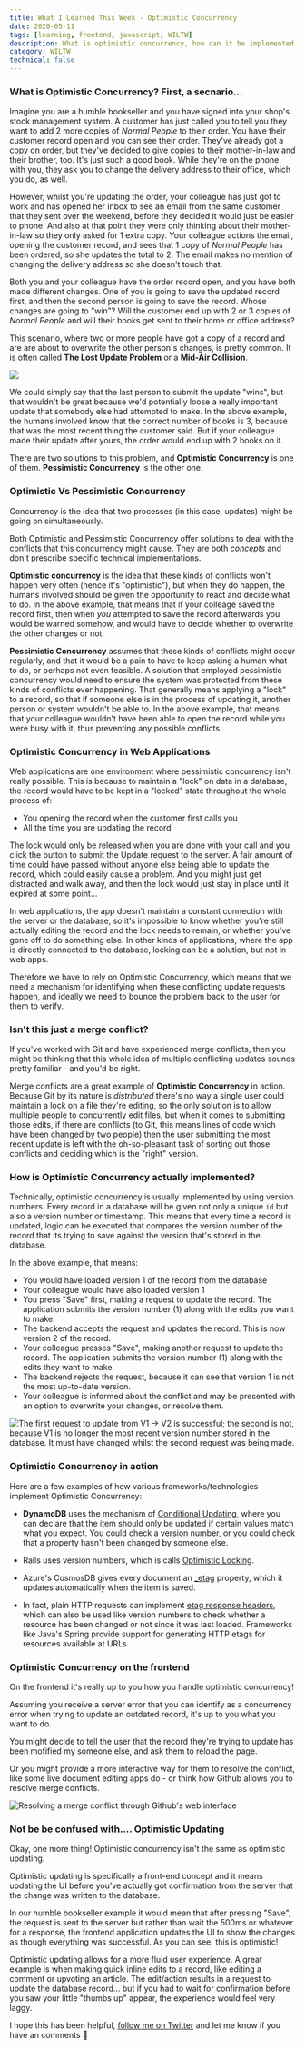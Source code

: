 ```yaml
---
title: What I Learned This Week - Optimistic Concurrency
date: 2020-05-11
tags: [learning, frontend, javascript, WILTW]
description: What is optimistic concurrency, how can it be implemented, and what does it mean for the frontend?
category: WILTW
technical: false
---
```


### What is Optimistic Concurrency? First, a secnario...

Imagine you are a humble bookseller and you have signed into your shop's stock management system. A customer has just called you to tell you they want to add 2 more copies of _Normal People_ to their order. You have their customer record open and you can see their order. They've already got a copy on order, but they've decided to give copies to their mother-in-law and their brother, too. It's just such a good book. While they're on the phone with you, they ask you to change the delivery address to their office, which you do, as well.

However, whilst you're updating the order, your colleague has just got to work and has opened her inbox to see an email from the same customer that they sent over the weekend, before they decided it would just be easier to phone. And also at that point they were only thinking about their mother-in-law so they only asked for 1 extra copy. Your colleague actions the email, opening the customer record, and sees that 1 copy of _Normal People_ has been ordered, so she updates the total to 2. The email makes no mention of changing the delivery address so she doesn't touch that.

Both you and your colleague have the order record open, and you have both made different changes. One of you is going to save the updated record first, and then the second person is going to save the record. Whose changes are going to "win"? Will the customer end up with 2 or 3 copies of _Normal People_ and will their books get sent to their home or office address?

This scenario, where two or more people have got a copy of a record and are are about to overwrite the other person's changes, is pretty common. It is often called **The Lost Update Problem** or a **Mid-Air Collision**.

<img src="https://media.giphy.com/media/14jhYTxVkaOBl6/giphy.gif" class="gif">

We could simply say that the last person to submit the update "wins", but that wouldn't be great because we'd potentially loose a really important update that somebody else had attempted to make. In the above example, the humans involved know that the correct number of books is 3, because that was the most recent thing the customer said. But if your colleague made their update after yours, the order would end up with 2 books on it.

There are two solutions to this problem, and **Optimistic Concurrency** is one of them. **Pessimistic Concurrency** is the other one.

### Optimistic Vs Pessimistic Concurrency

Concurrency is the idea that two processes (in this case, updates) might be going on simultaneously.

Both Optimistic and Pessimistic Concurrency offer solutions to deal with the conflicts that this concurrency might cause. They are both _concepts_ and don't prescribe specific technical implementations.

**Optimistic concurrency** is the idea that these kinds of conflicts won't happen very often (hence it's "optimistic"), but when they do happen, the humans involved should be given the opportunity to react and decide what to do. In the above example, that means that if your colleage saved the record first, then when _you_ attempted to save the record afterwards you would be warned somehow, and would have to decide whether to overwrite the other changes or not.

**Pessimistic Concurrency** assumes that these kinds of conflicts might occur regularly, and that it would be a pain to have to keep asking a human what to do, or perhaps not even feasible. A solution that employed pessimistic concurrency would need to ensure the system was protected from these kinds of conflicts ever happening. That generally means applying a "lock" to a record, so that if someone else is in the process of updating it, another person or system wouldn't be able to. In the above example, that means that your colleague wouldn't have been able to open the record while you were busy with it, thus preventing any possible conflicts.

### Optimistic Concurrency in Web Applications

Web applications are one environment where pessimistic concurrency isn't really possible. This is because to maintain a "lock" on data in a database, the record would have to be kept in a "locked" state throughout the whole process of:

- You opening the record when the customer first calls you
- All the time you are updating the record

The lock would only be released when you are done with your call and you click the button to submit the Update request to the server. A fair amount of time could have passed without anyone else being able to update the record, which could easily cause a problem. And you might just get distracted and walk away, and then the lock would just stay in place until it expired at some point...

In web applications, the app doesn't maintain a constant connection with the server or the database, so it's impossible to know whether you're still actually editing the record and the lock needs to remain, or whether you've gone off to do something else. In other kinds of applications, where the app is directly connected to the database, locking can be a solution, but not in web apps.

Therefore we have to rely on Optimistic Concurrency, which means that we need a mechanism for identifying when these conflicting update requests happen, and ideally we need to bounce the problem back to the user for them to verify.

### Isn't this just a merge conflict?

If you've worked with Git and have experienced merge conflicts, then you might be thinking that this whole idea of multiple conflicting updates sounds pretty familiar - and you'd be right.

Merge conflicts are a great example of **Optimistic Concurrency** in action. Because Git by its nature is _distributed_ there's no way a single user could maintain a lock on a file they're editing, so the only solution is to allow multiple people to concurrently edit files, but when it comes to submitting those edits, if there are conflicts (to Git, this means lines of code which have been changed by two people) then the user submitting the most recent update is left with the oh-so-pleasant task of sorting out those conflicts and deciding which is the "right" version.

### How is Optimistic Concurrency actually implemented?

Technically, optimistic concurrency is usually implemented by using version numbers. Every record in a database will be given not only a unique `id` but also a version number or timestamp. This means that every time a record is updated, logic can be executed that compares the version number of the record that its trying to save against the version that's stored in the database.

In the above example, that means:

- You would have loaded version 1 of the record from the database
- Your colleague would have also loaded version 1
- You press "Save" first, making a request to update the record. The application submits the version number (1) along with the edits you want to make.
- The backend accepts the request and updates the record. This is now version 2 of the record.
- Your colleague presses "Save", making another request to update the record. The application submits the version number (1) along with the edits they want to make.
- The backend rejects the request, because it can see that version 1 is not the most up-to-date version.
- Your colleague is informed about the conflict and may be presented with an option to overwrite your changes, or resolve them.

![The first request to update from V1 -> V2 is successful; the second is not, because V1 is no longer the most recent version number stored in the database. It must have changed whilst the second request was being made.](technical/opt_concurrency.png)

### Optimistic Concurrency in action

Here are a few examples of how various frameworks/technologies implement Optimistic Concurrency:

- **DynamoDB** uses the mechanism of <a href="https://docs.aws.amazon.com/amazondynamodb/latest/developerguide/WorkingWithItems.html#WorkingWithItems.ConditionalUpdate" target="_blank" rel="noopener noreferrer">Conditional Updating</a>, where you can declare that the item should only be updated if certain values match what you expect. You could check a version number, or you could check that a property hasn't been changed by someone else.

- Rails uses version numbers, which is calls <a href="https://blog.kiprosh.com/implement-optimistic-locking-in-rails/" target="_blank" rel="noopener noreferrer">Optimistic Locking</a>.

- Azure's CosmosDB gives every document an <a href="https://docs.microsoft.com/en-us/azure/cosmos-db/database-transactions-optimistic-concurrency?irgwc=1&OCID=AID2000142_aff_7593_1243925&tduid=%28ir__spfhq39rt9kftkabkk0sohz3x22xni99q9xxsasq00%29%287593%29%281243925%29%28je6NUbpObpQ-eQuFHzSCimUVNDuxI6.GGA%29%28%29&irclickid=_spfhq39rt9kftkabkk0sohz3x22xni99q9xxsasq00#optimistic-concurrency-control" target="_blank" rel="noopener noreferrer">\_etag</a> property, which it updates automatically when the item is saved.

- In fact, plain HTTP requests can implement <a href="https://developer.mozilla.org/en-US/docs/Web/HTTP/Headers/ETag" target="_blank" rel="noopener noreferrer">etag response headers</a>, which can also be used like version numbers to check whether a resource has been changed or not since it was last loaded. Frameworks like Java's Spring provide support for generating HTTP etags for resources available at URLs.

### Optimistic Concurrency on the frontend

On the frontend it's really up to you how you handle optimistic concurrency!

Assuming you receive a server error that you can identify as a concurrency error when trying to update an outdated record, it's up to you what you want to do.

You might decide to tell the user that the record they're trying to update has been mofified my someone else, and ask them to reload the page.

Or you might provide a more interactive way for them to resolve the conflict, like some live document editing apps do - or think how Github allows you to resolve merge conflicts.

![Resolving a merge conflict through Github's web interface](technical/mergeconflict.png)

### Not be be confused with.... Optimistic Updating

Okay, one more thing! Optimistic concurrency isn't the same as optimistic updating.

Optimistic updating is specifically a front-end concept and it means updating the UI before you've actually got confirmation from the server that the change was written to the database.

In our humble bookseller example it would mean that after pressing "Save", the request is sent to the server but rather than wait the 500ms or whatever for a response, the frontend application updates the UI to show the changes as though everything was successful. As you can see, this is optimistic!

Optimistic updating allows for a more fluid user experience. A great example is when making quick inline edits to a record, like editing a comment or upvoting an article. The edit/action results in a request to update the database record... but if you had to wait for confirmation before you saw your little "thumbs up" appear, the experience would feel very laggy.

I hope this has been helpful, <a href="https://twitter.com/harri_etty" target="_blank" rel="noopener noreferrer">follow me on Twitter</a> and let me know if you have an comments 🤗
